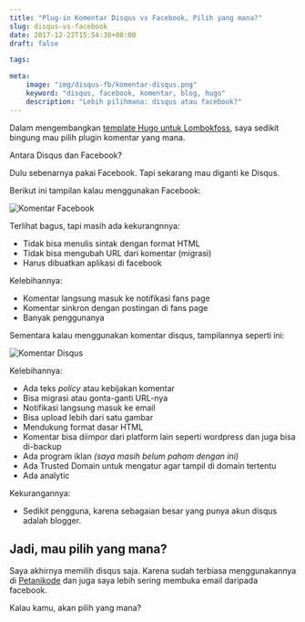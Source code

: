```yaml
---
title: "Plug-in Komentar Disqus vs Facebook, Pilih yang mana?"
slug: disqus-vs-facebook
date: 2017-12-22T15:54:38+08:00
draft: false

tags:

meta:
    image: "img/disqus-fb/komentar-disqus.png"
    keyword: "disqus, facebook, komentar, blog, hugo"
    description: "Lebih pilihmana: disqus atau facebook?"
---
```


Dalam mengembangkan [template Hugo untuk Lombokfoss](/blog/template-lombokfoss/), saya sedikit 
bingung mau pilih plugin komentar yang mana.

Antara Disqus dan Facebook?

Dulu sebenarnya pakai Facebook. Tapi sekarang
mau diganti ke Disqus.

Berikut ini tampilan kalau menggunakan Facebook:

![Komentar Facebook](/img/disqus-fb/komentar-fb.png)

Terlihat bagus, tapi masih ada kekurangnnya:

- Tidak bisa menulis sintak dengan format HTML
- Tidak bisa mengubah URL dari komentar (migrasi)
- Harus dibuatkan aplikasi di facebook

Kelebihannya:

- Komentar langsung masuk ke notifikasi fans page
- Komentar sinkron dengan postingan di fans page
- Banyak penggunanya

Sementara kalau menggunakan komentar disqus, tampilannya
seperti ini:

![Komentar Disqus](/img/disqus-fb/komentar-disqus.png)

Kelebihannya:

- Ada teks _policy_ atau kebijakan komentar
- Bisa migrasi atau gonta-ganti URL-nya
- Notifikasi langsung masuk ke email
- Bisa upload lebih dari satu gambar
- Mendukung format dasar HTML
- Komentar bisa diimpor dari platform lain seperti wordpress dan juga bisa di-backup
- Ada program iklan _(saya masih belum paham dengan ini)_
- Ada Trusted Domain untuk mengatur agar tampil di domain tertentu
- Ada analytic

Kekurangannya:

- Sedikit pengguna, karena sebagaian besar yang punya akun disqus adalah blogger.

## Jadi, mau pilih yang mana?

Saya akhirnya memilih disqus saja. Karena sudah terbiasa menggunakannya
di [Petanikode](https://www.petanikode.com/) dan 
juga saya lebih sering membuka email daripada facebook.

Kalau kamu, akan pilih yang mana?